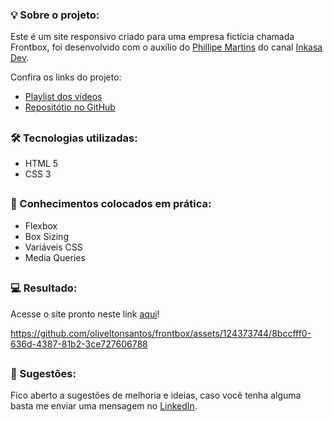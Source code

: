 ### 💡 Sobre o projeto:

Este é um site responsivo criado para uma empresa fictícia chamada Frontbox, foi desenvolvido com o auxílio do [Phillipe Martins](https://github.com/inkasadev) do canal [Inkasa Dev](https://www.youtube.com/@InkasaDev).

Confira os links do projeto:

- [Playlist dos vídeos](https://youtube.com/playlist?list=PL28O_hEAqjAsDpyOY09Ju_KJcHegksekf&si=mMDnUPGFGpa9NTjL)
- [Repositótio no GitHub](https://github.com/inkasadev/frontbox-starter-files)

##

### 🛠 Tecnologias utilizadas:

- HTML 5
- CSS 3

##

### 📝 Conhecimentos colocados em prática:

- Flexbox
- Box Sizing
- Variáveis CSS
- Media Queries

##

### 💻 Resultado:

Acesse o site pronto neste link [aqui](https://oliveltonsantos.github.io/frontbox)!

https://github.com/oliveltonsantos/frontbox/assets/124373744/8bccfff0-636d-4387-81b2-3ce727606788

##

### 💬 Sugestões:

Fico aberto a sugestões de melhoria e ideias, caso você tenha alguma basta me enviar uma mensagem no [LinkedIn](https://www.linkedin.com/in/olivelton-santos).
